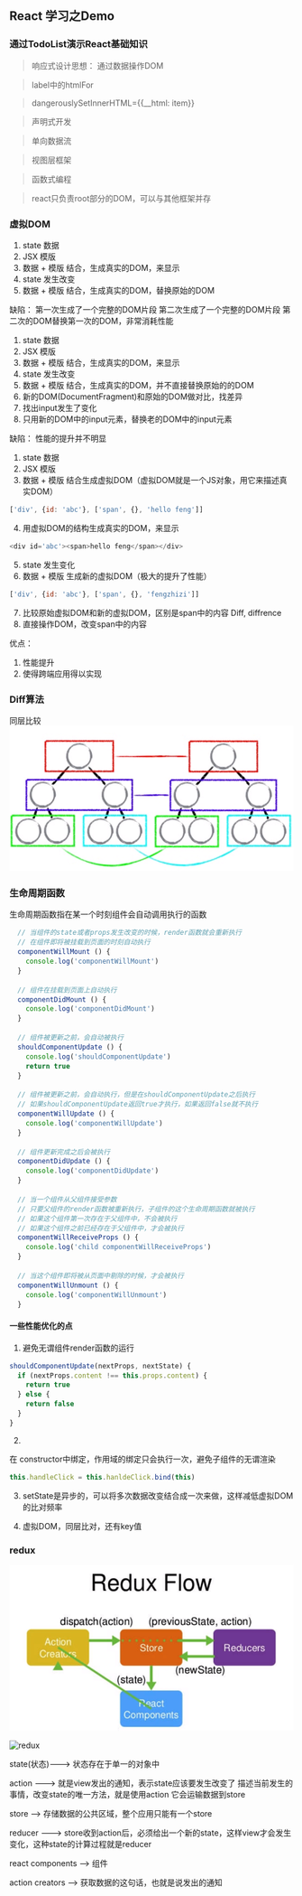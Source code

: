 ## React 学习之Demo

### 通过TodoList演示React基础知识

> 响应式设计思想： 通过数据操作DOM

> label中的htmlFor

> dangerouslySetInnerHTML={{__html: item}}

> 声明式开发

> 单向数据流

> 视图层框架

> 函数式编程

> react只负责root部分的DOM，可以与其他框架并存

### 虚拟DOM

1. state 数据
2. JSX 模版
3. 数据 + 模版 结合，生成真实的DOM，来显示
4. state 发生改变
5. 数据 + 模版 结合，生成真实的DOM，替换原始的DOM

缺陷： 
第一次生成了一个完整的DOM片段
第二次生成了一个完整的DOM片段
第二次的DOM替换第一次的DOM，非常消耗性能

1. state 数据
2. JSX 模版
3. 数据 + 模版 结合，生成真实的DOM，来显示
4. state 发生改变
5. 数据 + 模版 结合，生成真实的DOM，并不直接替换原始的的DOM
6. 新的DOM(DocumentFragment)和原始的DOM做对比，找差异
7. 找出input发生了变化
8. 只用新的DOM中的input元素，替换老的DOM中的input元素

缺陷：
  性能的提升并不明显

1. state 数据
2. JSX 模版
3. 数据 + 模版 结合生成虚拟DOM（虚拟DOM就是一个JS对象，用它来描述真实DOM）
```js
['div', {id: 'abc'}, ['span', {}, 'hello feng']]
```
4. 用虚拟DOM的结构生成真实的DOM，来显示
```js
<div id='abc'><span>hello feng</span></div>
```
5. state 发生变化
6. 数据 + 模版 生成新的虚拟DOM（极大的提升了性能）
```js
['div', {id: 'abc'}, ['span', {}, 'fengzhizi']]
```
7. 比较原始虚拟DOM和新的虚拟DOM，区别是span中的内容
  Diff, diffrence
8. 直接操作DOM，改变span中的内容

优点：
1. 性能提升
2. 使得跨端应用得以实现

### Diff算法

同层比较
![Diff](/src/images/diff.png)

### 生命周期函数

生命周期函数指在某一个时刻组件会自动调用执行的函数

```js
  // 当组件的state或者props发生改变的时候，render函数就会重新执行
  // 在组件即将被挂载到页面的时刻自动执行
  componentWillMount () {
    console.log('componentWillMount')
  } 

  // 组件在挂载到页面上自动执行
  componentDidMount () {
    console.log('componentDidMount')
  }

  // 组件被更新之前，会自动被执行
  shouldComponentUpdate () {
    console.log('shouldComponentUpdate')
    return true
  }

  // 组件被更新之前，会自动执行，但是在shouldComponentUpdate之后执行
  // 如果shouldComponentUpdate返回true才执行，如果返回false就不执行
  componentWillUpdate () {
    console.log('componentWillUpdate')
  }

  // 组件更新完成之后会被执行
  componentDidUpdate () {
    console.log('componentDidUpdate')
  }
  
  // 当一个组件从父组件接受参数
  // 只要父组件的render函数被重新执行，子组件的这个生命周期函数就被执行
  // 如果这个组件第一次存在于父组件中，不会被执行
  // 如果这个组件之前已经存在于父组件中，才会被执行
  componentWillReceiveProps () {
    console.log('child componentWillReceiveProps')
  }

  // 当这个组件即将被从页面中剔除的时候，才会被执行
  componentWillUnmount () {
    console.log('componentWillUnmount')
  }
```

#### 一些性能优化的点

1. 避免无谓组件render函数的运行

```js
shouldComponentUpdate(nextProps, nextState) {
  if (nextProps.content !== this.props.content) {
    return true
  } else {
    return false
  }
}
```

2. 
在 constructor中绑定，作用域的绑定只会执行一次，避免子组件的无谓渲染

```js
this.handleClick = this.hanldeClick.bind(this)
```

3. setState是异步的，可以将多次数据改变结合成一次来做，这样减低虚拟DOM的比对频率

4. 虚拟DOM，同层比对，还有key值


### redux

![如图](/images/redux.png)

![redux](https://camo.githubusercontent.com/5aba89b6daab934631adffc1f301d17bb273268b/68747470733a2f2f73332e616d617a6f6e6177732e636f6d2f6d656469612d702e736c69642e65732f75706c6f6164732f3336343831322f696d616765732f323438343535322f415243482d5265647578322d7265616c2e676966)

state(状态)---> 状态存在于单一的对象中

action ---> 就是view发出的通知，表示state应该要发生改变了
    描述当前发生的事情，改变state的唯一方法，就是使用action
    它会运输数据到store

store --> 存储数据的公共区域，整个应用只能有一个store

reducer ---> store收到action后，必须给出一个新的state，这样view才会发生变化，这种state的计算过程就是reducer

react components --> 组件

action creators --> 获取数据的这句话，也就是说发出的通知
